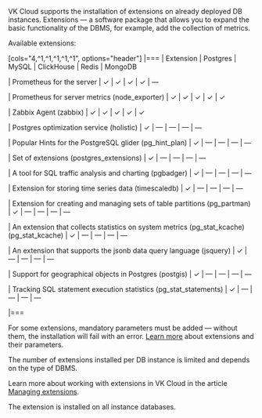 VK Cloud supports the installation of extensions on already deployed DB instances. Extensions — a software package that allows you to expand the basic functionality of the DBMS, for example, add the collection of metrics.

Available extensions:

[cols="4,^1,^1,^1,^1,^1", options="header"]
|===
| Extension
| Postgres
| MySQL
| ClickHouse
| Redis
| MongoDB

| Prometheus for the server
| &#10003;
| &#10003;
| &#10003;
| &#10003;
| —

| Prometheus for server metrics (node_exporter)
| &#10003;
| &#10003;
| &#10003;
| &#10003;
| &#10003;

| Zabbix Agent (zabbix)
| &#10003;
| &#10003;
| &#10003;
| &#10003;
| &#10003;

| Postgres optimization service (holistic)
| &#10003;
| —
| —
| —
| —

| Popular Hints for the PostgreSQL glider (pg_hint_plan)
| &#10003;
| —
| —
| —
| —

| Set of extensions (postgres_extensions)
| &#10003;
| —
| —
| —
| —

| A tool for SQL traffic analysis and charting (pgbadger)
| &#10003;
| —
| —
| —
| —

| Extension for storing time series data (timescaledb)
| &#10003;
| —
| —
| —
| —

| Extension for creating and managing sets of table partitions (pg_partman)
| &#10003;
| —
| —
| —
| —

| An extension that collects statistics on system metrics (pg_stat_kcache) (pg_stat_kcache)
| &#10003;
| —
| —
| —
| —

| An extension that supports the jsonb data query language (jsquery)
| &#10003;
| —
| —
| —
| —

| Support for geographical objects in Postgres (postgis)
| &#10003;
| —
| —
| —
| —

| Tracking SQL statement execution statistics (pg_stat_statements)
| &#10003;
| —
| —
| —
| —

|===

For some extensions, mandatory parameters must be added — without them, the installation will fail with an error. [Learn more](../../extensions/) about extensions and their parameters.

The number of extensions installed per DB instance is limited and depends on the type of DBMS.

Learn more about working with extensions in VK Cloud in the article [Managing extensions](../../instructions/managing-extensions/).

<info>

The extension is installed on all instance databases.

</info>
